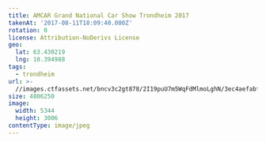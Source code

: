 ```yaml
---
title: AMCAR Grand National Car Show Trondheim 2017
takenAt: '2017-08-11T18:09:40.000Z'
rotation: 0
license: Attribution-NoDerivs License
geo:
  lat: 63.430219
  lng: 10.394988
tags:
  - trondheim
url: >-
  //images.ctfassets.net/bncv3c2gt878/2I19puU7m5WqFdMlmoLghN/3ec4aefabfd47674bd2eef065d3eaa6a/amcar-grand-national-car-show-trondheim-2017_36461817776_o
size: 4806250
image:
  width: 5344
  height: 3006
contentType: image/jpeg
---
```


